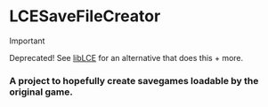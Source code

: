 # LCESaveFileCreator
> [!IMPORTANT]
> Deprecated! See [libLCE](https://github.com/DexrnZacAttack/libLCE) for an alternative that does this + more.

### A project to hopefully create savegames loadable by the original game.
